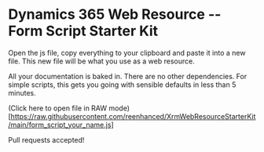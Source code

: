 # Dynamics 365 Web Resource -- Form Script Starter Kit

Open the js file, copy everything to your clipboard and paste it into a new file. This new file will be what you use as a web resource.

All your documentation is baked in. There are no other dependencies. For simple scripts, this gets you going with sensible defaults in less than 5 minutes.

(Click here to open file in RAW mode)[https://raw.githubusercontent.com/reenhanced/XrmWebResourceStarterKit/main/form_script_your_name.js]

Pull requests accepted!
